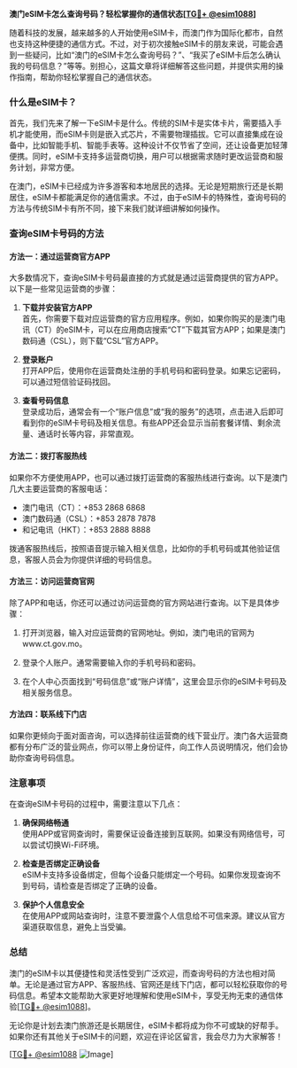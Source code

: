 **澳门eSIM卡怎么查询号码？轻松掌握你的通信状态[[TG💪+ @esim1088](https://t.me/s/esim1088)]**

随着科技的发展，越来越多的人开始使用eSIM卡，而澳门作为国际化都市，自然也支持这种便捷的通信方式。不过，对于初次接触eSIM卡的朋友来说，可能会遇到一些疑问，比如“澳门的eSIM卡怎么查询号码？”、“我买了eSIM卡后怎么确认我的号码信息？”等等。别担心，这篇文章将详细解答这些问题，并提供实用的操作指南，帮助你轻松掌握自己的通信状态。

### 什么是eSIM卡？

首先，我们先来了解一下eSIM卡是什么。传统的SIM卡是实体卡片，需要插入手机才能使用，而eSIM卡则是嵌入式芯片，不需要物理插拔。它可以直接集成在设备中，比如智能手机、智能手表等。这种设计不仅节省了空间，还让设备更加轻薄便携。同时，eSIM卡支持多运营商切换，用户可以根据需求随时更改运营商和服务计划，非常方便。

在澳门，eSIM卡已经成为许多游客和本地居民的选择。无论是短期旅行还是长期居住，eSIM卡都能满足你的通信需求。不过，由于eSIM卡的特殊性，查询号码的方法与传统SIM卡有所不同，接下来我们就详细讲解如何操作。

### 查询eSIM卡号码的方法

#### 方法一：通过运营商官方APP

大多数情况下，查询eSIM卡号码最直接的方式就是通过运营商提供的官方APP。以下是一些常见运营商的步骤：

1. **下载并安装官方APP**  
   首先，你需要下载对应运营商的官方应用程序。例如，如果你购买的是澳门电讯（CT）的eSIM卡，可以在应用商店搜索“CT”下载其官方APP；如果是澳门数码通（CSL），则下载“CSL”官方APP。

2. **登录账户**  
   打开APP后，使用你在运营商处注册的手机号码和密码登录。如果忘记密码，可以通过短信验证码找回。

3. **查看号码信息**  
   登录成功后，通常会有一个“账户信息”或“我的服务”的选项，点击进入后即可看到你的eSIM卡号码及相关信息。有些APP还会显示当前套餐详情、剩余流量、通话时长等内容，非常直观。

#### 方法二：拨打客服热线

如果你不方便使用APP，也可以通过拨打运营商的客服热线进行查询。以下是澳门几大主要运营商的客服电话：

- 澳门电讯（CT）：+853 2868 6868  
- 澳门数码通（CSL）：+853 2878 7878  
- 和记电讯（HKT）：+853 2888 8888  

拨通客服热线后，按照语音提示输入相关信息，比如你的手机号码或其他验证信息，客服人员会为你提供详细的号码信息。

#### 方法三：访问运营商官网

除了APP和电话，你还可以通过访问运营商的官方网站进行查询。以下是具体步骤：

1. 打开浏览器，输入对应运营商的官网地址。例如，澳门电讯的官网为www.ct.gov.mo。
   
2. 登录个人账户。通常需要输入你的手机号码和密码。

3. 在个人中心页面找到“号码信息”或“账户详情”，这里会显示你的eSIM卡号码及相关服务信息。

#### 方法四：联系线下门店

如果你更倾向于面对面咨询，可以选择前往运营商的线下营业厅。澳门各大运营商都有分布广泛的营业网点，你可以带上身份证件，向工作人员说明情况，他们会协助你查询号码信息。

### 注意事项

在查询eSIM卡号码的过程中，需要注意以下几点：

1. **确保网络畅通**  
   使用APP或官网查询时，需要保证设备连接到互联网。如果没有网络信号，可以尝试切换Wi-Fi环境。

2. **检查是否绑定正确设备**  
   eSIM卡支持多设备绑定，但每个设备只能绑定一个号码。如果你发现查询不到号码，请检查是否绑定了正确的设备。

3. **保护个人信息安全**  
   在使用APP或网站查询时，注意不要泄露个人信息给不可信来源。建议从官方渠道获取信息，避免上当受骗。

### 总结

澳门的eSIM卡以其便捷性和灵活性受到广泛欢迎，而查询号码的方法也相对简单。无论是通过官方APP、客服热线、官网还是线下门店，都可以轻松获取你的号码信息。希望本文能帮助大家更好地理解和使用eSIM卡，享受无拘无束的通信体验[[TG💪+ @esim1088](https://t.me/s/esim1088)]。

无论你是计划去澳门旅游还是长期居住，eSIM卡都将成为你不可或缺的好帮手。如果你还有其他关于eSIM卡的问题，欢迎在评论区留言，我会尽力为大家解答！  

[[TG💪+ @esim1088](https://t.me/s/esim1088) ![Image](https://i.postimg.cc/4NQfJmqS/Snipaste-2025-05-13-00-14-12.png)]